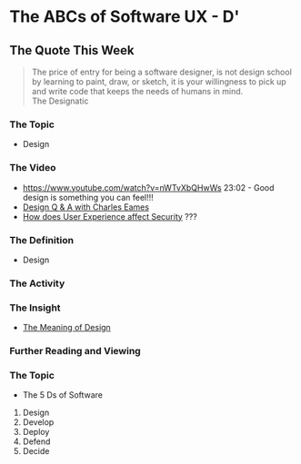 # The ABCs of Software UX - D'

## The Quote This Week
> The price of entry for being a software designer, is not design school by learning to paint, draw, or sketch, it is your willingness to pick up and write code that keeps the needs of humans in mind.  
> The Designatic

### The Topic
 - Design

### The Video
 - https://www.youtube.com/watch?v=nWTvXbQHwWs 23:02 - Good design is something you can feel!!!
 - [Design Q & A with Charles Eames](https://www.youtube.com/watch?v=3xYi2rd1QCg)
 - [How does User Experience affect Security](https://www.youtube.com/watch?v=9rwCYlDp4UU)
???

### The Definition
 - Design

### The Activity

### The Insight
 - [The Meaning of Design](https://medium.com/google-design/the-meaning-of-design-44f1a82129a8)

### Further Reading and Viewing

### The Topic
 - The 5 Ds of Software
1. Design
2. Develop
3. Deploy
4. Defend
5. Decide
